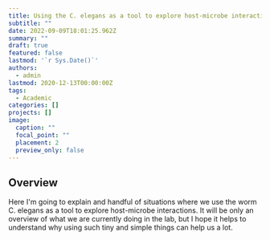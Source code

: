 ```yaml
---
title: Using the C. elegans as a tool to explore host-microbe interactions
subtitle: ""
date: 2022-09-09T18:01:25.962Z
summary: ""
draft: true
featured: false
lastmod: '`r Sys.Date()`'
authors:
  - admin
lastmod: 2020-12-13T00:00:00Z
tags:
  - Academic
categories: []
projects: []
image:
  caption: ""
  focal_point: ""
  placement: 2
  preview_only: false
---
```


## Overview

Here I'm going to explain and handful of situations where we use the worm C. elegans as a tool to explore host-microbe interactions. It will be only an overview of what we are currently doing in the lab, but I hope it helps to understand why using such tiny and simple things can help us a lot.
